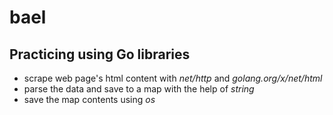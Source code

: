 # bael
## Practicing using Go libraries
* scrape web page's html content with *net/http* and *golang.org/x/net/html*
* parse the data and save to a map with the help of *string*
* save the map contents using *os*
